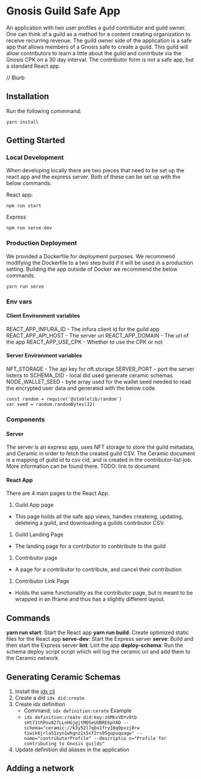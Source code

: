 # Gnosis Guild Safe App

An application with two user profiles a guild contributor and guild owner. One can think of a guild as a method for a content creating organization to receive recurring revenue. The guild owner side of the application is a safe app that allows members of a Gnosis safe to create a guild. This guild will allow contributors to learn a little about the guild and contribute via the Gnosis CPK on a 30 day interval. The contributor form is not a safe app, but a standard React app.

// Blurb

## Installation

Run the following commmand:

```
yarn install
```

## Getting Started

### Local Development

When developing locally there are two pieces that need to be set up the react app and the express server. Both of these can be set up with the below commands.

React app:

```
npm run start
```

Express

```
npm run serve-dev
```

### Production Deployment

We provided a Dockerfile for deployment purposes. We recommend modifying the Dockerfile to a two step build if it will be used in a production setting. Building the app outside of Docker we recommend the below commands.

```
yarn run serve
```

### Env vars

#### Client Environment variables

REACT_APP_INFURA_ID - The infura client id for the guild app
REACT_APP_API_HOST - The server uri
REACT_APP_DOMAIN - The url of the app
REACT_APP_USE_CPK - Whether to use the CPK or not

#### Server Environment variables

NFT_STORAGE - The api key for nft.storage
SERVER_PORT - port the server listens to
SCHEMA_DID - local did used generate ceramic schemas
NODE_WALLET_SEED - byte array used for the wallet seed needed to read the encrypted user data and generated with the below code.

```
const random = require('@stablelib/random')
var seed = random.randomBytes(32)
```

### Components

#### Server

The server is an express app, uses NFT storage to store the guild metadata, and Ceramic in order to fetch the created guild CSV. The Ceramic document is a mapping of guild id to csv cid, and is created in the contributor-list-job. More information can be found there. TODO: link to document

#### React App

There are 4 main pages to the React App.

1. Guild App page

- This page holds all the safe app views, handles createing, updating, deleteing a guild, and downloading a guilds contributor CSV.

1. Guild Landing Page

- The landing page for a contributor to conbtribute to the guild

1. Contributor page

- A page for a contributor to contribute, and cancel their contribution

1. Contributor Link Page

- Holds the same functionality as the contributor page, but is meant to be wrapped in an Iframe and thus has a slightly different layout.

## Commands

**yarn run start**: Start the React app
**yarn run build**: Create optimized static files for the React app
**serve-dev**: Start the Express server
**serve**: Build and then start the Express server
**lint**: Lint the app
**deploy-schema**: Run the schema deploy script script which will log the ceramic uri and add them to the Ceramic network

## Generating Ceramic Schemas

1. Install the [idx cli](https://www.npmjs.com/package/@ceramicstudio/idx-cli)
1. Create a did `idx did:create`
1. Create idx definition
   - Command: `idx definition:cerate`
     Example
   - `idx definition:create did:key:z6MkvVDYv8tb sHt71thPou827LLnHGjgjtMQSeUUBRE6pYAD --schema="ceramic://k3y52l7qbv1fry10q0pvzj8rw tiwik6jrla51zyn1whgnz1s5sf2rs05gupuqoagw" --name="contributorProfile" --descriptio n="Profile for contributing to Gnosis guilds"`
1. Update definition did aliases in the application

## Adding a network
